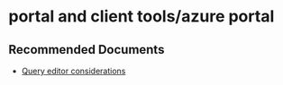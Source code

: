 <properties
	pageTitle="portal and client tools/azure portal"
	description="portal and client tools/azure portal"
	service="microsoft.sql"
	resource="servers"
	authors="emlisa"
    ms.author="emlisa"
	displayOrder=""
	selfHelpType="generic"
	supportTopicIds="32630412"
	productPesIds="13491"
	cloudEnvironments="public,blackForest,fairfax,mooncake, usnat, ussec"
	articleId="a4981f93-f5da-4990-8877-a0ec3abc3489"
	ownershipId="AzureData_AzureSQLDB_Portal"
/>

# portal and client tools/azure portal

## **Recommended Documents**

* [Query editor considerations](https://docs.microsoft.com/azure/sql-database/sql-database-connect-query-portal?WT.mc_id=pid:13491:sid:32630412/#query-editor-considerations)
